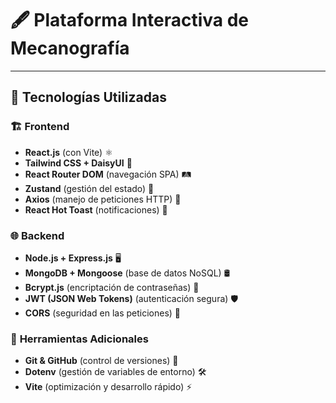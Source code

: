# 🖋️ Plataforma Interactiva de Mecanografía

---

## 🚀 Tecnologías Utilizadas
### 🏗️ **Frontend**
- **React.js** (con Vite) ⚛️
- **Tailwind CSS + DaisyUI** 🎨
- **React Router DOM** (navegación SPA) 🛤️
- **Zustand** (gestión del estado) 🔄
- **Axios** (manejo de peticiones HTTP) 🔗
- **React Hot Toast** (notificaciones) 🔔  

### 🌐 **Backend**
- **Node.js + Express.js** 🖥️
- **MongoDB + Mongoose** (base de datos NoSQL) 🛢️
- **Bcrypt.js** (encriptación de contraseñas) 🔐
- **JWT (JSON Web Tokens)** (autenticación segura) 🛡️  
- **CORS** (seguridad en las peticiones) 🛑

### 🔧 **Herramientas Adicionales**
- **Git & GitHub** (control de versiones) 🔄
- **Dotenv** (gestión de variables de entorno) 🛠️
- **Vite** (optimización y desarrollo rápido) ⚡

